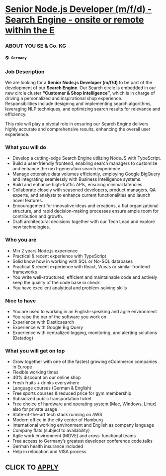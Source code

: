 # [Senior Node.js Developer (m/f/d) - Search Engine - onsite or remote within the E](https://www.remotewlb.com/apply/senior-node-js-developer-m-f-d-search-engine-onsite-or-remote-within-the-e)  
### ABOUT YOU SE & Co. KG  
#### `🌎 Germany`  

### Job Description

We are looking for a **Senior Node.js Developer (m/f/d)** to be part of the development of our **Search Engine**. Our Search circle is embedded in our new circle cluster **“Customer & Shop Intelligence”**, which is in charge of driving a personalized and inspirational shop experience.  
Responsibilities include designing and implementing search algorithms, leveraging NLP techniques, and optimizing search results for relevance and efficiency.

This role will play a pivotal role in ensuring our Search Engine delivers highly accurate and comprehensive results, enhancing the overall user experience.

### What you will do

  * Develop a cutting-edge Search Engine utilizing NodeJS with TypeScript.
  * Build a user-friendly frontend, enabling search managers to customize and enhance the next-generation search experience.
  * Manage extensive data volumes efficiently, employing Google BigQuery and integrating seamlessly with Business Intelligence systems.
  * Build and enhance high-traffic APIs, ensuring minimal latencies.
  * Collaborate closely with seasoned developers, product managers, QA experts, and analysts to enhance current functionalities and launch novel features.
  * Encouragement for innovative ideas and creations, a flat organizational structure, and rapid decision-making processes ensure ample room for contribution and growth.
  * Draft architectural decisions together with our Tech Lead and explore new technologies.

### Who you are

  * Min 2 years Node.js experience
  * Practical & recent experience with TypeScript
  * Solid know how in working with SQL or No-SQL databases
  * Practical & recent experience with React, VueJs or similar frontend frameworks
  * You write well-structured, efficient and maintainable code and actively keep the quality of the code base in check
  * You have excellent analytical and problem-solving skills

### Nice to have

  * You are used to working in an English-speaking and agile environment 
  * You raise the bar of the software you work on
  * Experience with Elasticsearch
  * Experience with Google Big Query
  * Experience with centralized logging, monitoring, and alerting solutions (Datadog)

### What you will get on top

  * Grow together with one of the fastest growing eCommerce companies in Europe
  * Flexible working times
  * 40% discount on our online shop
  * Fresh fruits + drinks everywhere
  * Language courses (German & English)
  * Free sports courses & reduced price for gym membership
  * Subsidized public transportation ticket
  * Free choice of hardware and operating system (Mac, Windows, Linux) also for private usage
  * State-of-the-art tech stack running on AWS
  * Modern office in the city center of Hamburg
  * International working environment and English as company language
  * Company flats (subject to availability)
  * Agile work environment (MOVE) and cross-functional teams
  * Free access to Germany’s greatest developer conference code.talks
  * German health insurance included
  * Help in relocation and VISA process

  
## CLICK TO [APPLY](https://www.remotewlb.com/apply/senior-node-js-developer-m-f-d-search-engine-onsite-or-remote-within-the-e)

